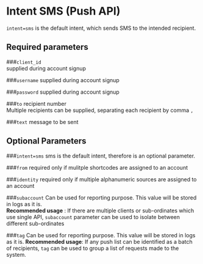 # Intent SMS (Push API)
`intent=sms` is the default intent, which sends SMS to the intended recipient. 

## Required parameters

###`client_id`  
    supplied during account signup  

###`username`
    supplied during account signup  

###`password`
    supplied during account signup  

###`to`
    recipient number  
    Multiple recipients can be supplied, separating each recipient by comma `,`

###`text`
    message to be sent  

## Optional Parameters

###`intent=sms`
    sms is the default intent, therefore is an optional parameter.

###`from`
    required only if mulitple shortcodes are assigned to an account  

###`identity`
    required only if multiple alphanumeric sources are assigned to an account  

###`subaccount`
    Can be used for reporting purpose. This value will be stored in logs as it is.  
__Recommended usage__ : If there are multiple clients or sub-ordinates which use single API, `subaccount` parameter can be used to isolate between different sub-ordinates

###`tag`
    Can be used for reporting purpose. This value will be stored in logs as it is.
__Recommended usage__: If any push list can be identified as a batch of recipients, `tag` can be used to group a list of requests made to the system.


